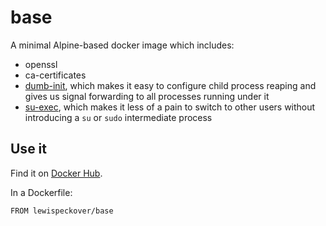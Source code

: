 
# base

A minimal Alpine-based docker image which includes:

* openssl
* ca-certificates
* [dumb-init](https://github.com/Yelp/dumb-init), which makes it easy to configure child process reaping and gives us signal forwarding to all processes running under it
* [su-exec](https://github.com/ncopa/su-exec), which makes it less of a pain to switch to other users without introducing a `su` or `sudo` intermediate process

## Use it
Find it on [Docker Hub](https://hub.docker.com/r/lewispeckover/base/).

In a Dockerfile:

```
FROM lewispeckover/base
```

